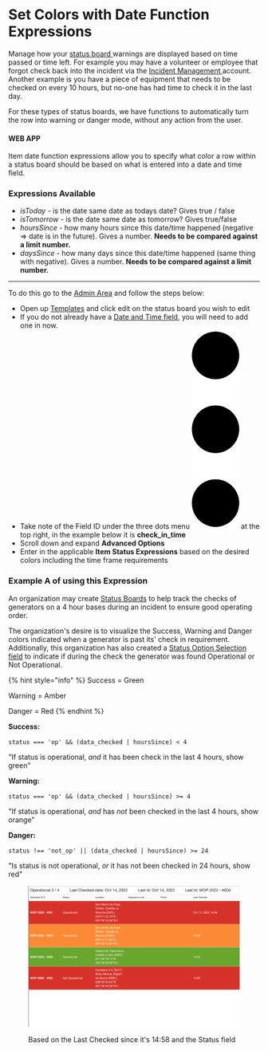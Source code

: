 # Set Colors with Date Function Expressions

Manage how your [status board ](../)warnings are displayed based on time passed or time left.  For example you may have a volunteer or employee that forgot check back into the incident via the [Incident Management ](broken-reference)account.  Another example is you have a piece of equipment that needs to be checked on every 10 hours, but no-one has had time to check it in the last day.&#x20;

For these types of status boards, we have functions to automatically turn the row into warning or danger mode, without any action from the user.

#### WEB APP

Item date function expressions allow you to specify what color a row within a status board should be based on what is entered into a date and time field.

### Expressions Available

* _isToday -_ is the date same date as todays date? Gives true / false
* _isTomorrow -_ is the date same date as tomorrow? Gives true/false
* _hoursSince -_ how many hours since this date/time happened (negative => date is in the future). Gives a number. **Needs to be compared against a limit number.**
* _daysSince -_ how many days since this date/time happened (same thing with negative). Gives a number. **Needs to be compared against a limit number.**

****

To do this go to the [Admin Area](../../admin-area/) and follow the steps below:

* Open up [Templates](../../admin-area/templates/) and click edit on the status board you wish to edit
* If you do not already have a [Date and Time field](../../admin-area/templates/form-builder-and-field-types/), you will need to add one in now.&#x20;
* Take note of the Field ID under the three dots menu <img src="../../../.gitbook/assets/Three Dots.png" alt="" data-size="line"> at the top right, in the example below it is **check\_in\_time**
* Scroll down and expand **Advanced Options**
* Enter in the applicable **Item Status Expressions** based on the desired colors including the time frame requirements

### Example A of using this Expression&#x20;

An organization may create [Status Boards](../) to help track the checks of generators on a 4 hour bases during an incident to ensure good operating order.

The organization's desire is to visualize the Success, Warning and Danger colors indicated when a generator is past its' check in requirement.  Additionally, this organization has also created a [Status Option Selection field](set-colors-with-item-status-expressions.md) to indicate if during the check the generator was found Operational or Not Operational.

{% hint style="info" %}
Success = Green

Warning = Amber

Danger = Red
{% endhint %}

**Success:**

```
status === 'op' && (data_checked | hoursSince) < 4
```

"If status is operational, _and_ it has been check in the last 4 hours, show green"

**Warning:**

```
status === 'op' && (data_checked | hoursSince) >= 4
```

"If status is operational, _and_ has _not_ been checked in the last 4 hours, show orange"

**Danger:**

```
status !== 'not_op' || (data_checked | hoursSince) >= 24
```

"Is status is not operational, _or_ it has not been checked in 24 hours, show red"

<figure><img src="../../../.gitbook/assets/Screen Shot 2022-10-14 at 2.58.01 PM.png" alt=""><figcaption><p>Based on the Last Checked since it's 14:58 and the Status field</p></figcaption></figure>
